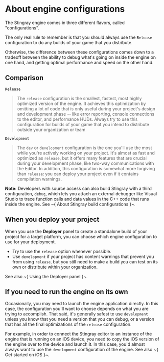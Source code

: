 # About engine configurations

The Stingray engine comes in three different flavors, called "configurations".

The only real rule to remember is that you should always use the `Release` configuration to do any builds of your game that you distribute.

Otherwise, the difference between these configurations comes down to a tradeoff between the ability to debug what's going on inside the engine on one hand, and getting optimal performance and speed on the other hand.

## Comparison

`Release`

>	The `release` configuration is the smallest, fastest, most highly optimized version of the engine. It achieves this optimization by omitting a lot of code that is only useful during your project's design and development phase -- like error reporting, console connections to the editor, and performance HUDs. Always try to use this configuration for builds of your game that you intend to distribute outside your organization or team.

`Development`

>	The `dev` or `development` configuration is the one you'll use the most while you're actively working on your project. It's almost as fast and optimized as `release`, but it offers many features that are crucial during your development phase, like two-way communications with the Editor. In addition, this configuration is somewhat more forgiving than `release`: you can deploy your project even if it contains compilation warnings.

**Note:** Developers with source access can also build Stingray with a third configuration, `debug`, which lets you attach an external debugger like Visual Studio to trace function calls and data values in the C++ code that runs inside the engine. See ~{ About Stingray build configurations }~.

## When you deploy your project

When you use the **Deployer** panel to create a standalone build of your project for a target platform, you can choose which engine configuration to use for your deployment.

-	Try to use the `release` option whenever possible.
-	Use `development` if your project has content warnings that prevent you from using `release`, but you still need to make a build you can test on its own or distribute within your organization.

See also ~{ Using the Deployer panel }~.

## If you need to run the engine on its own

Occasionally, you may need to launch the engine application directly. In this case, the configuration you'll want to choose depends on what you are trying to accomplish. That said, it's generally safest to use `development` unless you know that you need a version that you can debug, or a version that has all the final optimizations of the `release` configuration.

For example, in order to connect the Stingray editor to an instance of the engine that is running on an iOS device, you need to copy the iOS version of the engine over to the device and launch it. In this case, you'd almost always want to use the `development` configuration of the engine. See also ~{ Get started on iOS }~.
